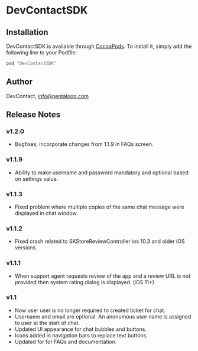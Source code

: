 # DevContactSDK


## Installation

DevContactSDK is available through [CocoaPods](http://cocoapods.org). To install
it, simply add the following line to your Podfile:

```ruby
pod "DevContactSDK"
```

## Author
DevContact, info@pentaloop.com

## Release Notes

### v1.2.0
- Bugfixes, incorporate changes from 1.1.9 in FAQs screen.

### v1.1.9
- Ability to make username and password mandatory and optional based on settings value.

### v1.1.3
- Fixed problem where multiple copies of the same chat message were displayed in chat window.

### v1.1.2
- Fixed crash related to SKStoreReviewController ios 10.3 and older iOS versions.

### v1.1.1
- When support agent requests review of the app and a review URL is not provided then system rating dialog is displayed. (iOS 11+)

### v1.1
- Now user user is no longer required to created ticket for chat.
- Username and email are optional. An anonumous user name is assigned to user at the start of chat.
- Updated UI appearance for chat bubbles and buttons.
- Icons added in navigation bars to replace text buttons.
- Updated for for FAQs and documentation.




